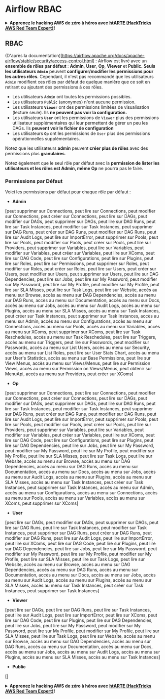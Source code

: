 # Airflow RBAC

<details>

<summary><strong>Apprenez le hacking AWS de zéro à héros avec</strong> <a href="https://training.hacktricks.xyz/courses/arte"><strong>htARTE (HackTricks AWS Red Team Expert)</strong></a><strong>!</strong></summary>

Autres moyens de soutenir HackTricks :

* Si vous souhaitez voir votre **entreprise annoncée dans HackTricks** ou **télécharger HackTricks en PDF**, consultez les [**PLANS D'ABONNEMENT**](https://github.com/sponsors/carlospolop) !
* Obtenez le [**swag officiel PEASS & HackTricks**](https://peass.creator-spring.com)
* Découvrez [**La Famille PEASS**](https://opensea.io/collection/the-peass-family), notre collection de [**NFTs**](https://opensea.io/collection/the-peass-family) exclusifs
* **Rejoignez le** 💬 [**groupe Discord**](https://discord.gg/hRep4RUj7f) ou le [**groupe telegram**](https://t.me/peass) ou **suivez** moi sur **Twitter** 🐦 [**@hacktricks_live**](https://twitter.com/hacktricks_live)**.**
* **Partagez vos astuces de hacking en soumettant des PRs aux dépôts github [**HackTricks**](https://github.com/carlospolop/hacktricks) et [**HackTricks Cloud**](https://github.com/carlospolop/hacktricks-cloud).

</details>

## RBAC

(D'après la documentation)[https://airflow.apache.org/docs/apache-airflow/stable/security/access-control.html] : Airflow est livré avec un **ensemble de rôles par défaut** : **Admin**, **User**, **Op**, **Viewer** et **Public**. **Seuls les utilisateurs `Admin`** peuvent **configurer/modifier les permissions pour les autres rôles**. Cependant, il n'est pas recommandé que les utilisateurs `Admin` modifient ces rôles par défaut de quelque manière que ce soit en retirant ou ajoutant des permissions à ces rôles.

* Les utilisateurs **`Admin`** ont toutes les permissions possibles.
* Les utilisateurs **`Public`** (anonymes) n'ont aucune permission.
* Les utilisateurs **`Viewer`** ont des permissions limitées de visualisation (lecture seule). Ils **ne peuvent pas voir la configuration.**
* Les utilisateurs **`User`** ont les permissions de `Viewer` plus des permissions utilisateur supplémentaires qui leur permettent de gérer un peu les DAGs. Ils **peuvent voir le fichier de configuration**
* Les utilisateurs **`Op`** ont les permissions de `User` plus des permissions opérationnelles supplémentaires.

Notez que les utilisateurs **admin** peuvent **créer plus de rôles** avec des permissions plus **granulaires**.

Notez également que le seul rôle par défaut avec la **permission de lister les utilisateurs et les rôles est Admin, même Op** ne pourra pas le faire.

### Permissions par Défaut

Voici les permissions par défaut pour chaque rôle par défaut :

* **Admin**

\[peut supprimer sur Connections, peut lire sur Connections, peut modifier sur Connections, peut créer sur Connections, peut lire sur DAGs, peut modifier sur DAGs, peut supprimer sur DAGs, peut lire sur DAG Runs, peut lire sur Task Instances, peut modifier sur Task Instances, peut supprimer sur DAG Runs, peut créer sur DAG Runs, peut modifier sur DAG Runs, peut lire sur Audit Logs, peut lire sur ImportError, peut supprimer sur Pools, peut lire sur Pools, peut modifier sur Pools, peut créer sur Pools, peut lire sur Providers, peut supprimer sur Variables, peut lire sur Variables, peut modifier sur Variables, peut créer sur Variables, peut lire sur XComs, peut lire sur DAG Code, peut lire sur Configurations, peut lire sur Plugins, peut lire sur Roles, peut lire sur Permissions, peut supprimer sur Roles, peut modifier sur Roles, peut créer sur Roles, peut lire sur Users, peut créer sur Users, peut modifier sur Users, peut supprimer sur Users, peut lire sur DAG Dependencies, peut lire sur Jobs, peut lire sur My Password, peut modifier sur My Password, peut lire sur My Profile, peut modifier sur My Profile, peut lire sur SLA Misses, peut lire sur Task Logs, peut lire sur Website, accès au menu sur Browse, accès au menu sur DAG Dependencies, accès au menu sur DAG Runs, accès au menu sur Documentation, accès au menu sur Docs, accès au menu sur Jobs, accès au menu sur Audit Logs, accès au menu sur Plugins, accès au menu sur SLA Misses, accès au menu sur Task Instances, peut créer sur Task Instances, peut supprimer sur Task Instances, accès au menu sur Admin, accès au menu sur Configurations, accès au menu sur Connections, accès au menu sur Pools, accès au menu sur Variables, accès au menu sur XComs, peut supprimer sur XComs, peut lire sur Task Reschedules, accès au menu sur Task Reschedules, peut lire sur Triggers, accès au menu sur Triggers, peut lire sur Passwords, peut modifier sur Passwords, accès au menu sur List Users, accès au menu sur Security, accès au menu sur List Roles, peut lire sur User Stats Chart, accès au menu sur User's Statistics, accès au menu sur Base Permissions, peut lire sur View Menus, accès au menu sur Views/Menus, peut lire sur Permission Views, accès au menu sur Permission on Views/Menus, peut obtenir sur MenuApi, accès au menu sur Providers, peut créer sur XComs]

* **Op**

\[peut supprimer sur Connections, peut lire sur Connections, peut modifier sur Connections, peut créer sur Connections, peut lire sur DAGs, peut modifier sur DAGs, peut supprimer sur DAGs, peut lire sur DAG Runs, peut lire sur Task Instances, peut modifier sur Task Instances, peut supprimer sur DAG Runs, peut créer sur DAG Runs, peut modifier sur DAG Runs, peut lire sur Audit Logs, peut lire sur ImportError, peut supprimer sur Pools, peut lire sur Pools, peut modifier sur Pools, peut créer sur Pools, peut lire sur Providers, peut supprimer sur Variables, peut lire sur Variables, peut modifier sur Variables, peut créer sur Variables, peut lire sur XComs, peut lire sur DAG Code, peut lire sur Configurations, peut lire sur Plugins, peut lire sur DAG Dependencies, peut lire sur Jobs, peut lire sur My Password, peut modifier sur My Password, peut lire sur My Profile, peut modifier sur My Profile, peut lire sur SLA Misses, peut lire sur Task Logs, peut lire sur Website, accès au menu sur Browse, accès au menu sur DAG Dependencies, accès au menu sur DAG Runs, accès au menu sur Documentation, accès au menu sur Docs, accès au menu sur Jobs, accès au menu sur Audit Logs, accès au menu sur Plugins, accès au menu sur SLA Misses, accès au menu sur Task Instances, peut créer sur Task Instances, peut supprimer sur Task Instances, accès au menu sur Admin, accès au menu sur Configurations, accès au menu sur Connections, accès au menu sur Pools, accès au menu sur Variables, accès au menu sur XComs, peut supprimer sur XComs]

* **User**

\[peut lire sur DAGs, peut modifier sur DAGs, peut supprimer sur DAGs, peut lire sur DAG Runs, peut lire sur Task Instances, peut modifier sur Task Instances, peut supprimer sur DAG Runs, peut créer sur DAG Runs, peut modifier sur DAG Runs, peut lire sur Audit Logs, peut lire sur ImportError, peut lire sur XComs, peut lire sur DAG Code, peut lire sur Plugins, peut lire sur DAG Dependencies, peut lire sur Jobs, peut lire sur My Password, peut modifier sur My Password, peut lire sur My Profile, peut modifier sur My Profile, peut lire sur SLA Misses, peut lire sur Task Logs, peut lire sur Website, accès au menu sur Browse, accès au menu sur DAG Dependencies, accès au menu sur DAG Runs, accès au menu sur Documentation, accès au menu sur Docs, accès au menu sur Jobs, accès au menu sur Audit Logs, accès au menu sur Plugins, accès au menu sur SLA Misses, accès au menu sur Task Instances, peut créer sur Task Instances, peut supprimer sur Task Instances]

* **Viewer**

\[peut lire sur DAGs, peut lire sur DAG Runs, peut lire sur Task Instances, peut lire sur Audit Logs, peut lire sur ImportError, peut lire sur XComs, peut lire sur DAG Code, peut lire sur Plugins, peut lire sur DAG Dependencies, peut lire sur Jobs, peut lire sur My Password, peut modifier sur My Password, peut lire sur My Profile, peut modifier sur My Profile, peut lire sur SLA Misses, peut lire sur Task Logs, peut lire sur Website, accès au menu sur Browse, accès au menu sur DAG Dependencies, accès au menu sur DAG Runs, accès au menu sur Documentation, accès au menu sur Docs, accès au menu sur Jobs, accès au menu sur Audit Logs, accès au menu sur Plugins, accès au menu sur SLA Misses, accès au menu sur Task Instances]

* **Public**

\[]

<details>

<summary><strong>Apprenez le hacking AWS de zéro à héros avec</strong> <a href="https://training.hacktricks.xyz/courses/arte"><strong>htARTE (HackTricks AWS Red Team Expert)</strong></a><strong>!</strong></summary>

Autres moyens de soutenir HackTricks :

* Si vous souhaitez voir votre **entreprise annoncée dans HackTricks** ou **télécharger HackTricks en PDF**, consultez les [**PLANS D'ABONNEMENT**](https://github.com/sponsors/carlospolop) !
* Obtenez le [**swag officiel PEASS & HackTricks**](https://peass.creator-spring.com)
* Découvrez [**La Famille PEASS**](https://opensea.io/collection/the-peass-family), notre collection de [**NFTs**](https://opensea.io/collection/the-peass-family) exclusifs
* **Rejoignez le** 💬 [**groupe Discord**](https://discord.gg/hRep4RUj7f) ou le [**groupe telegram**](https://t.me/peass) ou **suivez** moi sur **Twitter** 🐦 [**@hacktricks_live**](https://twitter.com/hacktricks_live)**.**
* **Partagez vos astuces de hacking en soumettant des PRs aux dépôts github [**HackTricks**](https://github.com/carlospolop/hacktricks) et [**HackTricks Cloud**](https://github.com/carlospolop/hacktricks-cloud).

</details>
